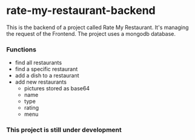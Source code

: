 # rate-my-restaurant-backend

This is the backend of a project called Rate My Restaurant. It's managing the request of the Frontend. The project uses a mongodb database.

### Functions

- find all restaurants
- find a specific restaurant
- add a dish to a restaurant
- add new restaurants 
  - pictures stored as base64
  - name
  - type
  - rating
  - menu

### This project is still under development
